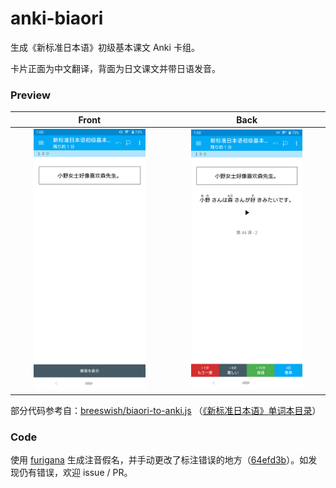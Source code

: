 # anki-biaori

生成《新标准日本语》初级基本课文 Anki 卡组。

卡片正面为中文翻译，背面为日文课文并带日语发音。

### Preview

Front | Back
:---:|:---:
<img src="screenshot/screenshot-front.png" width="75%"> | <img src="screenshot/screenshot-back.png" width="75%">


部分代码参考自：[breeswish/biaori-to-anki.js](https://gist.github.com/breeswish/807218232c3b8f3dd012bd3205692139) （[《新标准日本语》单词本目录](https://zhuanlan.zhihu.com/p/58139619)）

### Code

使用 [furigana](https://github.com/MikimotoH/furigana) 生成注音假名，并手动更改了标注错误的地方（[64efd3b](https://github.com/ytyt-yt/anki-biaori/commit/64efd3b8b1ff0b50f9a5946c5222427446c1c421)）。如发现仍有错误，欢迎 issue / PR。
